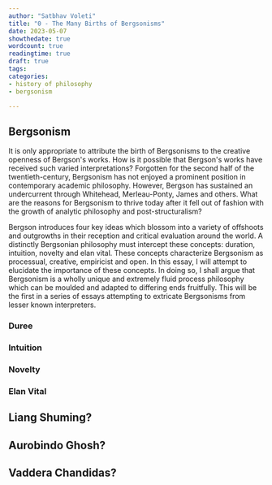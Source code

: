 ```yaml
---
author: "Satbhav Voleti"
title: "0 - The Many Births of Bergsonisms"
date: 2023-05-07
showthedate: true
wordcount: true
readingtime: true
draft: true
tags: 
categories:
- history of philosophy
- bergsonism

---
```


## Bergsonism

It is only appropriate to attribute the birth of Bergsonisms to the creative openness of Bergson's works. How is it possible that Bergson's works have received such varied interpretations? Forgotten for the second half of the twentieth-century, Bergsonism has not enjoyed a prominent position in contemporary academic philosophy. However, Bergson has sustained an undercurrent through Whitehead, Merleau-Ponty, James and others. What are the reasons for Bergsonism to thrive today after it fell out of fashion with the growth of analytic philosophy and post-structuralism? 

Bergson introduces four key ideas which blossom into a variety of offshoots and outgrowths in their reception and critical evaluation around the world. A distinctly Bergsonian philosophy must intercept these concepts: duration, intuition, novelty and elan vital. These concepts characterize Bergsonism as processual, creative, empiricist and open. In this essay, I will attempt to elucidate the importance of these concepts. In doing so, I shall argue that Bergsonism is a wholly unique and extremely fluid process philosophy which can be moulded and adapted to differing ends fruitfully. This will be the first in a series of essays attempting to extricate Bergsonisms from lesser known interpreters. 

### Duree

### Intuition

### Novelty

### Elan Vital



## Liang Shuming?
 
## Aurobindo Ghosh?

## Vaddera Chandidas?
